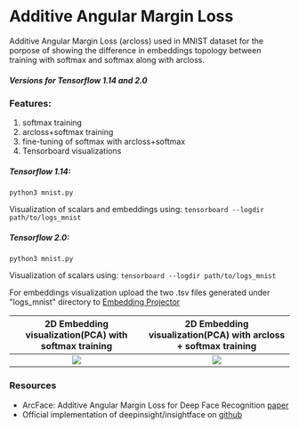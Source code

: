 # Additive Angular Margin Loss #

Additive Angular Margin Loss (arcloss) used in MNIST dataset for the porpose of showing the difference in embeddings
topology between training with softmax and softmax along with arcloss.

##### Versions for Tensorflow 1.14 and 2.0 #####

### Features: ###
1. softmax training
2. arcloss+softmax training
3. fine-tuning of softmax with arcloss+softmax
4. Tensorboard visualizations

##### Tensorflow 1.14: #####
```
python3 mnist.py
```
Visualization of scalars and embeddings using:
```tensorboard --logdir path/to/logs_mnist```
##### Tensorflow 2.0: #####
```
python3 mnist.py
```
Visualization of scalars using: 
```tensorboard --logdir path/to/logs_mnist```

For embeddings visualization upload the two .tsv files generated under "logs_mnist" directory to [Embedding Projector](https://projector.tensorflow.org/)

2D Embedding visualization(PCA) with softmax training             |  2D Embedding visualization(PCA) with arcloss + softmax training
:-------------------------:|:-------------------------:
![](tmp/softmaximg1.png)  |  ![](tmp/arclossimg1.png)


### Resources ###

* ArcFace: Additive Angular Margin Loss for Deep Face Recognition [paper](https://arxiv.org/pdf/1801.07698.pdf)
* Official implementation of deepinsight/insightface on [github](https://github.com/deepinsight/insightface)
